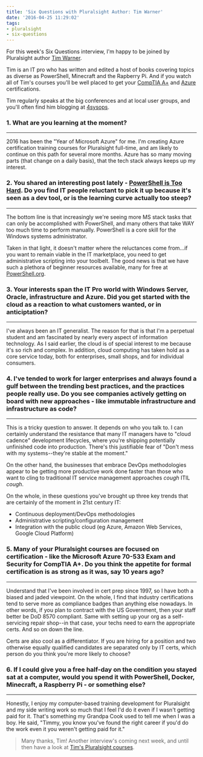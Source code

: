 ```yaml
---
title: 'Six Questions with Pluralsight Author: Tim Warner'
date: '2016-04-25 11:29:02'
tags:
- pluralsight
- six-questions
---
```


For this week's Six Questions interview, I'm happy to be joined by Pluralsight author [Tim Warner](http://timwarnertech.com/).

Tim is an IT pro who has written and edited a host of books covering topics as diverse as PowerShell, Minecraft and the Rapberry Pi. And if you watch all of Tim's courses you'll be well placed to get your [CompTIA A+](https://www.pluralsight.com/courses/security-comptia-a-plus-220-902) and [Azure](https://www.pluralsight.com/courses/preparing-pass-microsoft-azure-70-533-exam) certifications.

Tim regularly speaks at the big conferences and at local user groups, and you'll often find him blogging at [4sysops](https://4sysops.com/archives/).

### 1. What are you learning at the moment?

* * *

2016 has been the "Year of Microsoft Azure" for me. I'm creating Azure certification training courses for Pluralsight full-time, and am likely to continue on this path for several more months. Azure has so many moving parts (that change on a daily basis), that the tech stack always keeps up my interest.

### 2. You shared an interesting post lately - [PowerShell is Too Hard](http://ramblingcookiemonster.github.io/PowerShell-Is-Too-Hard/). Do you find IT people reluctant to pick it up because it's seen as a dev tool, or is the learning curve actually too steep?

* * *

The bottom line is that increasingly we're seeing more MS stack tasks that can only be accomplished with PowerShell, and many others that take WAY too much time to perform manually. PowerShell is a core skill for the Windows systems administrator.

Taken in that light, it doesn't matter where the reluctances come from...if you want to remain viable in the IT marketplace, you need to get administrative scripting into your toolbelt. The good news is that we have such a plethora of beginner resources available, many for free at [PowerShell.org](http://powershell.org/wp/).

### 3. Your interests span the IT Pro world with Windows Server, Oracle, infrastructure and Azure. Did you get started with the cloud as a reaction to what customers wanted, or in anticiptation?

* * *

I've always been an IT generalist. The reason for that is that I'm a perpetual student and am fascinated by nearly every aspect of information technology. As I said earlier, the cloud is of special interest to me because it's so rich and complex. In addition, cloud computing has taken hold as a core service today, both for enterprises, small shops, and for individual consumers.

### 4. I've tended to work for larger enterprises and always found a gulf between the trending best practices, and the practices people really use. Do you see companies actively getting on board with new approaches - like immutable infrastructure and infrastructure as code?

* * *

This is a tricky question to answer. It depends on who you talk to. I can certainly understand the resistance that many IT managers have to "cloud cadence" development lifecycles, where you're shipping potentially unfinished code into production. There's this justifiable fear of "Don't mess with my systems--they're stable at the moment."

On the other hand, the businesses that embrace DevOps methodologies appear to be getting more productive work done faster than those who want to cling to traditional IT service management approaches _cough_ ITIL _cough_.

On the whole, in these questions you've brought up three key trends that are certainly of the moment in 21st century IT:

- Continuous deployment/DevOps methodologies
- Administrative scripting/configuration management
- Integration with the public cloud (eg Azure, Amazon Web Services, Google Cloud Platform)

### 5. Many of your Pluralsight courses are focused on certification - like the Microsoft Azure 70-533 Exam and Security for CompTIA A+. Do you think the appetite for formal certification is as strong as it was, say 10 years ago?

* * *

Understand that I've been involved in cert prep since 1997, so I have both a biased and jaded viewpoint. On the whole, I find that industry certifications tend to serve more as compliance badges than anything else nowadays. In other words, if you plan to contract with the US Government, then your staff better be DoD 8570 compliant. Same with setting up your org as a self-servicing repair shop--in that case, your techs need to earn the appropriate certs. And so on down the line.

Certs are also cool as a differentiator. If you are hiring for a position and two otherwise equally qualified candidates are separated only by IT certs, which person do you think you're more likely to choose?

### 6. If I could give you a free half-day on the condition you stayed sat at a computer, would you spend it with PowerShell, Docker, Minecraft, a Raspberry Pi - or something else?

* * *

Honestly, I enjoy my computer-based training development for Pluralsight and my side writing work so much that I feel I'd do it even if I wasn't getting paid for it. That's something my Grandpa Cook used to tell me when I was a boy. He said, "Timmy, you know you've found the right career if you'd do the work even it you weren't getting paid for it."

> Many thanks, Tim! Another interview's coming next week, and until then have a look at [Tim's Pluralsight courses](https://www.pluralsight.com/authors/tim-warner).

<!--kg-card-end: markdown-->